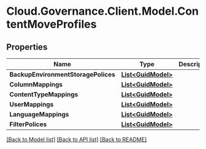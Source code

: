 # Cloud.Governance.Client.Model.ContentMoveProfiles
## Properties

Name | Type | Description | Notes
------------ | ------------- | ------------- | -------------
**BackupEnvironmentStoragePolices** | [**List&lt;GuidModel&gt;**](GuidModel.md) |  | [optional] 
**ColumnMappings** | [**List&lt;GuidModel&gt;**](GuidModel.md) |  | [optional] 
**ContentTypeMappings** | [**List&lt;GuidModel&gt;**](GuidModel.md) |  | [optional] 
**UserMappings** | [**List&lt;GuidModel&gt;**](GuidModel.md) |  | [optional] 
**LanguageMappings** | [**List&lt;GuidModel&gt;**](GuidModel.md) |  | [optional] 
**FilterPolices** | [**List&lt;GuidModel&gt;**](GuidModel.md) |  | [optional] 

[[Back to Model list]](../README.md#documentation-for-models) [[Back to API list]](../README.md#documentation-for-api-endpoints) [[Back to README]](../README.md)

